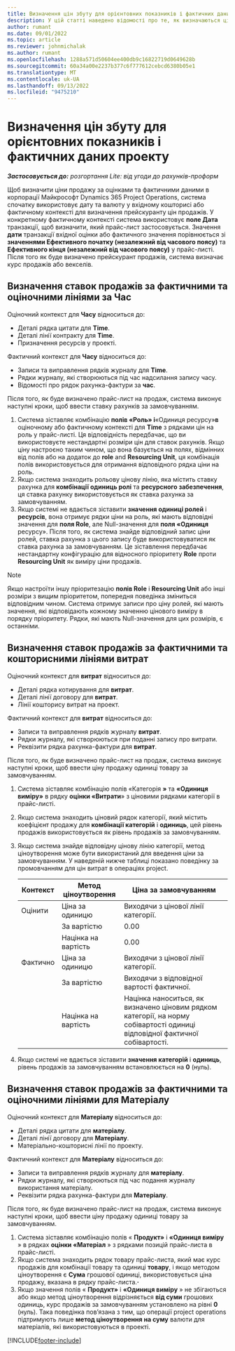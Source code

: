```yaml
---
title: Визначення цін збуту для орієнтовних показників і фактичних даних проекту
description: У цій статті наведено відомості про те, як визначаються ціни реалізації кошторисів і фактичних даних проекту.
author: rumant
ms.date: 09/01/2022
ms.topic: article
ms.reviewer: johnmichalak
ms.author: rumant
ms.openlocfilehash: 1288a571d50604ee400db9c16822719d0649628b
ms.sourcegitcommit: 60a34a00e2237b377c6f777612cebcd6380b05e1
ms.translationtype: MT
ms.contentlocale: uk-UA
ms.lasthandoff: 09/13/2022
ms.locfileid: "9475210"
---
```

# <a name="determine-sales-prices-for-project-estimates-and-actuals"></a>Визначення цін збуту для орієнтовних показників і фактичних даних проекту

_**Застосовується до:** розгортання Lite: від угоди до рахунків-проформ_

Щоб визначити ціни продажу за оцінками та фактичними даними в корпорації Майкрософт Dynamics 365 Project Operations, система спочатку використовує дату та валюту у вхідному кошторисі або фактичному контексті для визначення прейскуранту цін продажів. У конкретному фактичному контексті система використовує **поле Дата** транзакції, щоб визначити, який прайс-лист застосовується. Значення **дати** транзакції вхідної оцінки або фактичного значення порівнюється зі **значеннями Ефективного початку (незалежний від часового поясу)** та **Ефективного кінця (незалежний від часового поясу)** у прайс-листі. Після того як буде визначено прейскурант продажів, система визначає курс продажів або векселів.

## <a name="determining-sales-rates-on-actual-and-estimate-lines-for-time"></a>Визначення ставок продажів за фактичними та оціночними лініями за Час

Оціночний контекст для **Часу** відноситься до:

- Деталі рядка цитати для **Time**.
- Деталі лінії контракту для **Time**.
- Призначення ресурсів у проекті.

Фактичний контекст для **Часу** відноситься до:

- Записи та виправлення рядків журналу для **Time**.
- Рядки журналу, які створюються під час надсилання запису часу.
- Відомості про рядок рахунка-фактури за **час**. 

Після того, як буде визначено прайс-лист на продаж, система виконує наступні кроки, щоб ввести ставку рахунків за замовчуванням.

1. Система зіставляє комбінацію **полів «Роль» і**«Одиниця ресурсу»**в** оціночному або фактичному контексті для **Time** з рядками цін на роль у прайс-листі. Ця відповідність передбачає, що ви використовуєте нестандартні розміри цін для ставок рахунків. Якщо ціну настроєно таким чином, що вона базується на полях, відмінних від полів або на додаток до **role** and **Resourcing Unit**, ця комбінація полів використовується для отримання відповідного рядка ціни на роль.
1. Якщо система знаходить рольову цінову лінію, яка містить ставку рахунка для **комбінації одиниць ролі** та **ресурсного забезпечення**, ця ставка рахунку використовується як ставка рахунка за замовчуванням.
1. Якщо системі не вдається зіставити **значення одиниці ролей** і **ресурсів**, вона отримує рядки ціни на роль, які мають відповідні значення для **поля Role**, але Null-значення для **поля «Одиниця** ресурсу». Після того, як система знайде відповідний запис ціни ролей, ставка рахунка з цього запису буде використовуватися як ставка рахунка за замовчуванням. Це зіставлення передбачає нестандартну конфігурацію для відносного пріоритету **Role** проти **Resourcing Unit** як виміру ціни продажів.

> [!NOTE]
> Якщо настроїти іншу пріоритезацію **полів Role** і **Resourcing Unit** або інші розміри з вищим пріоритетом, попередня поведінка зміниться відповідним чином. Система отримує записи про ціну ролей, які мають значення, які відповідають кожному значенню цінового виміру в порядку пріоритету. Рядки, які мають Null-значення для цих розмірів, є останніми.

## <a name="determining-sales-rates-on-actual-and-estimate-lines-for-expense"></a>Визначення ставок продажів за фактичними та кошторисними лініями витрат

Оціночний контекст для **витрат** відноситься до:

- Деталі рядка котирування для **витрат**.
- Деталі лінії договору для **витрат**.
- Лінії кошторису витрат на проект.

Фактичний контекст для **витрат** відноситься до:

- Записи та виправлення рядків журналу **витрат**.
- Рядки журналу, які створюються при поданні запису про витрати.
- Реквізити рядка рахунка-фактури для **витрат**. 

Після того, як буде визначено прайс-лист на продаж, система виконує наступні кроки, щоб ввести ціну продажу одиниці товару за замовчуванням.

1. Система зіставляє комбінацію полів «Категорія **»** та **«Одиниця виміру»** в рядку **оцінки «Витрати**» з ціновими рядками категорії в прайс-листі.
1. Якщо система знаходить ціновий рядок категорії, який містить коефіцієнт продажу для **комбінації категорій** і **одиниць**, цей рівень продажів використовується як рівень продажів за замовчуванням.
1. Якщо система знайде відповідну цінову лінію категорії, метод ціноутворення може бути використаний для введення ціни за замовчуванням. У наведеній нижче таблиці показано поведінку за промовчанням для цін витрат в операціях project.

    | Контекст | Метод ціноутворення | Ціна за замовчуванням |
    | --- | --- | --- |
    | Оцінити | Ціна за одиницю | Виходячи з цінової лінії категорії. |
    |        | За вартістю | 0.00 |
    |        | Націнка на вартість | 0.00 |
    | Фактично | Ціна за одиницю | Виходячи з цінової лінії категорії. |
    |        | За вартістю | Виходячи з відповідної вартості фактичної. |
    |        | Націнка на вартість | Націнка наноситься, як визначено ціновим рядком категорії, на норму собівартості одиниці відповідної фактичної собівартості. |

1. Якщо системі не вдається зіставити **значення категорій** і **одиниць**, рівень продажів за замовчуванням встановлюється на **0** (нуль).

## <a name="determining-sales-rates-on-actual-and-estimate-lines-for-material"></a>Визначення ставок продажів за фактичними та оціночними лініями для Матеріалу

Оціночний контекст для **Матеріалу** відноситься до:

- Деталі рядка цитати для **матеріалу**.
- Деталі лінії договору для **Матеріалу**.
- Матеріально-кошторисні лінії по проекту.

Фактичний контекст для **Матеріалу** відноситься до:

- Записи та виправлення рядків журналу для **матеріалу**.
- Рядки журналу, які створюються під час подання журналу використання матеріалу.
- Реквізити рядка рахунка-фактури для **Матеріалу**. 

Після того, як буде визначено прайс-лист на продаж, система виконує наступні кроки, щоб ввести ціну продажу одиниці товару за замовчуванням.

1. Система зіставляє комбінацію полів « **Продукт»** і **«Одиниця виміру** » в рядках **оцінки «Матеріал** » з рядками позицій прайс-листа в прайс-листі.
1. Якщо система знаходить рядок товару прайс-листа, який має курс продажів для комбінації товару та одиниці **товару**, і якщо методом ціноутворення є **Сума** грошової одиниці, використовується ціна продажу, вказана в рядку прайс-листа.**·** 
1. Якщо значення полів « **Продукт»** і **«Одиниця виміру** » не збігаються або якщо метод ціноутворення відрізняється **від суми** грошових одиниць, курс продажів за замовчуванням установлено на рівні **0** (нуль). Така поведінка пов’язана з тим, що операції project operations підтримують лише **метод ціноутворення на суму** валюти для матеріалів, які використовуються в проекті.

[!INCLUDE[footer-include](../../includes/footer-banner.md)]
